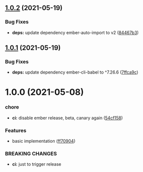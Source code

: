 ## [1.0.2](https://github.com/NullVoxPopuli/ember-function-component/compare/v1.0.1...v1.0.2) (2021-05-19)


### Bug Fixes

* **deps:** update dependency ember-auto-import to v2 ([84467b3](https://github.com/NullVoxPopuli/ember-function-component/commit/84467b30c0f94e6854b43a1c9508fb076d01f817))

## [1.0.1](https://github.com/NullVoxPopuli/ember-function-component/compare/v1.0.0...v1.0.1) (2021-05-19)


### Bug Fixes

* **deps:** update dependency ember-cli-babel to ^7.26.6 ([7ffca9c](https://github.com/NullVoxPopuli/ember-function-component/commit/7ffca9ceb5d3de86201588da50843507510e3e16))

# 1.0.0 (2021-05-08)


### chore

* **ci:** disable ember release, beta, canary again ([54cf158](https://github.com/NullVoxPopuli/ember-function-component/commit/54cf15856246d5bd1c1c869c1ac3510d55db69d4))


### Features

* basic implementation ([ff70904](https://github.com/NullVoxPopuli/ember-function-component/commit/ff7090422e00434323f0c6e3903157743b9aca26))


### BREAKING CHANGES

* **ci:** just to trigger release
